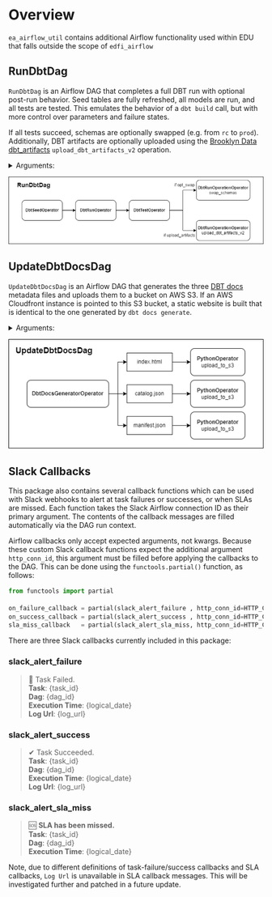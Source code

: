 # Overview
`ea_airflow_util` contains additional Airflow functionality used within EDU that falls outside the scope of `edfi_airflow`


## RunDbtDag
`RunDbtDag` is an Airflow DAG that completes a full DBT run with optional post-run behavior.
Seed tables are fully refreshed, all models are run, and all tests are tested.
This emulates the behavior of a `dbt build` call, but with more control over parameters and failure states.

If all tests succeed, schemas are optionally swapped (e.g. from `rc` to `prod`).
Additionally, DBT artifacts are optionally uploaded using the [Brooklyn Data dbt_artifacts](https://github.com/brooklyn-data/dbt_artifacts) `upload_dbt_artifacts_v2` operation.

<details>
<summary>Arguments:</summary>

-----

| Argument              | Description                                                                                            |
|-----------------------|--------------------------------------------------------------------------------------------------------|
| environment           | environment name for the DAG label                                                                     |
| dbt_repo_path         | path to the project `/dbt` folder                                                                      |
| dbt_target_name       | name of the DBT target to select                                                                       |
| dbt_bin_path          | path to the environment `/dbt` folder                                                                  |
| full_refresh          | boolean flag for whether to apply the `--full-refresh` flag to incremental models (default `False`)    |
| full_refresh_schedule | Cron schedule for when to automatically kick off a full refresh run                                    |
| opt_dest_schema       | optional destination schema to swap target schema with if `opt_swap=True`                              |
| opt_swap              | boolean flag for whether to swap target schema with `opt_dest_schema` after each run (default `False`) |
| upload_artifacts      | boolean flag for whether to upload DBT artifacts at the end of the run (default `False`)               |
| slack_conn_id         | Slack webhook Airflow connection ID for sending run errors to a Slack channel                          |

Additional DAG arguments (e.g. `default_args`) can be passed as kwargs.

-----

</details>

![RunDbtDag](./images/RunDbtDag.png)



## UpdateDbtDocsDag
`UpdateDbtDocsDag` is an Airflow DAG that generates the three [DBT docs](https://docs.getdbt.com/reference/commands/cmd-docs) metadata files and uploads them to a bucket on AWS S3.
If an AWS Cloudfront instance is pointed to this S3 bucket, a static website is built that is identical to the one generated by `dbt docs generate`.

<details>
<summary>Arguments:</summary>

-----

| Argument            | Description                                                                                       |
|---------------------|---------------------------------------------------------------------------------------------------|
| dbt_repo_path       | path to the project `/dbt` folder                                                                 |
| dbt_target_name     | name of the DBT target to select                                                                  |
| dbt_bin_path        | path to the environment `/dbt` folder                                                             |
| dbt_docs_s3_conn_id | S3 Airflow connection ID where S3 bucket to upload DBT documentations files is defined in `schema` |

Additional DAG arguments (e.g. `default_args`) can be passed as kwargs.

-----

</details>

![UpdateDbtDocsDag](./images/UpdateDbtDocsDag.png)



## Slack Callbacks
This package also contains several callback functions which can be used with Slack webhooks to alert at task failures or successes, or when SLAs are missed.
Each function takes the Slack Airflow connection ID as their primary argument.
The contents of the callback messages are filled automatically via the DAG run context.

Airflow callbacks only accept expected arguments, not kwargs.
Because these custom Slack callback functions expect the additional argument `http_conn_id`, this argument must be filled before applying the callbacks to the DAG.
This can be done using the `functools.partial()` function, as follows:
```python
from functools import partial

on_failure_callback = partial(slack_alert_failure , http_conn_id=HTTP_CONN_ID)
on_success_callback = partial(slack_alert_success , http_conn_id=HTTP_CONN_ID)
sla_miss_callback   = partial(slack_alert_sla_miss, http_conn_id=HTTP_CONN_ID)
```

There are three Slack callbacks currently included in this package:

### slack_alert_failure
>🔴 Task Failed.  
**Task**: {task_id}  
**Dag**: {dag_id}  
**Execution Time**: {logical_date}  
**Log Url**: {log_url}  

### slack_alert_success
>✔ Task Succeeded.  
**Task**: {task_id}  
**Dag**: {dag_id}  
**Execution Time**: {logical_date}  
**Log Url**: {log_url}  

### slack_alert_sla_miss
>🆘 **SLA has been missed.**  
**Task**: {task_id}  
**Dag**: {dag_id}  
**Execution Time**: {logical_date}  

Note, due to different definitions of task-failure/success callbacks and SLA callbacks, `Log Url` is unavailable in SLA callback messages.
This will be investigated further and patched in a future update.
